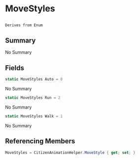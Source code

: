 # MoveStyles

## 
```c#
Derives from Enum
```

## Summary

No Summary
## Fields

```c#
static MoveStyles Auto = 0
```
No Summary
```c#
static MoveStyles Run = 2
```
No Summary
```c#
static MoveStyles Walk = 1
```
No Summary
## Referencing Members

```c#
MoveStyles = CitizenAnimationHelper.MoveStyle { get; set; } 
```
